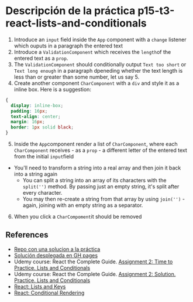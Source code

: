 # Descripción de la práctica p15-t3-react-lists-and-conditionals

1.  Introduce an `input` field inside the `App` component with a `change` listener which ouputs in a paragraph the entered text
2. Introduce a `ValidationComponent` which receives the `length`of the entered text as a `prop`.
3. The `ValidationComponent` should conditionally output `Text too short` or `Text long enough` in a paragraph dpeneding whether the text length is less than or greater than some number, let us say 5.
4. Create another component `CharComponent` with a `div` and style it as a inline box. Here is a suggestion:
  ```css
{
    display: inline-box;
    padding: 16px;
    text-align: center;
    margin: 16px;
    border: 1px solid black;
}
  ```
5. Inside the `App`component render a list of `CharComponent`, where each `CharComponent` receives - as a `prop` - a different letter of the entered  text from the initial `input`field
  - You'll  need to transform a string into a real array and then join it back into a string again
    - You can split a string into an array of its characters with the `split('')`  method. By passing just an empty string, it's split after every character.
    - You may then re-create a string from that array by using `join('')`  - again, joining with an empty string as a separator.
6. When you click a `CharCompoment`it should be removed




## References

* [Repo con una solucion a la práctica](https://github.com/ULL-MII-SYTWS-1920/p15-t3-react-lists-and-conditionals-solution)
* [Solución desplegada en GH pages](https://ull-mii-sytws-1920.github.io/p15-t3-react-lists-and-conditionals-solution/)
* Udemy course: React the Complete Guide. [Assignment 2: Time to Practice. Lists and Conditionals](https://www.udemy.com/course/react-the-complete-guide-incl-redux/learn/practice/16066/introduction#bookmarks)
* Udemy course: React the Complete Guide. [Assignment 2: Solution. Practice. Lists and Conditionals](https://www.udemy.com/course/react-the-complete-guide-incl-redux/learn/lecture/12982502#bookmarks)
* [React: Lists and Keys](https://reactjs.org/docs/lists-and-keys.html)
* [React: Conditional Rendering](https://reactjs.org/docs/conditional-rendering.html)

